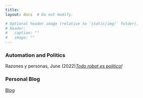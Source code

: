 ```yaml
---
title: 
layout: docs  # Do not modify.

# Optional header image (relative to `static/img/` folder).
# header:
#   caption: ""
#   image: ""
---
```



### Automation and Politics  
Razones y personas, June (2022)[*Todo robot es politico!*](http://www.razonesypersonas.com/2022/06/todo-robot-es-politico.html)

### Personal Blog 
[Blog](https://medium.com/@gonzalezrostani)
